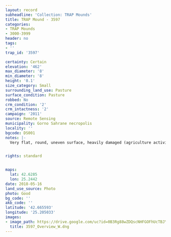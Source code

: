 ```yaml
---
layout: record
subheadline: 'Collection: TRAP Mounds'
title: TRAP Mound - 3597
categories:
- TRAP Mounds
- 3000-3999
header: no
tags:
- ''
trap_id: '3597'

certainty: Certain
elevation: '462'
max_diameter: '8'
min_diameter: '8'
height: '0.1'
size_category: Small
surrounding_land_use: Pasture
surface_condition: Pasture
robbed: No
crm_condition: '2'
crm_intactness: '2'
campaign: '2011'
source: Remote Sensing
municipality: Gorno Sahrane necropolis
locality: ''
bgcode: DS001
notes: |-
  Very flat, round, uneven surface, heavily damaged (agriculture activity).


rights: standard


maps:
  lat: 42.6285
  lon: 25.2442
date: 2018-05-16
land_use_source: Photo
photo: Good
bg_code: ''
akb_code: ''
latitude: '42.665593'
longitude: '25.205033'
images:
- image_path: https://drive.google.com/uc?id=0B3Rg88wZDQscNHFGOFhUcTBJY3c
  title: 3597_Overview_W.dng
---
```

